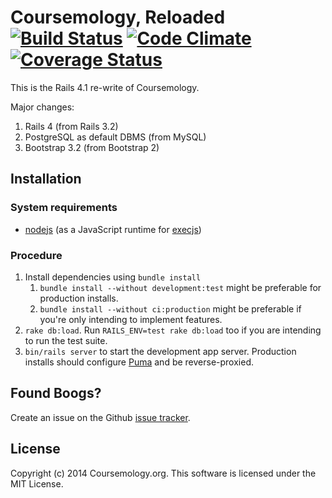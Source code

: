 # Coursemology, Reloaded [![Build Status](https://travis-ci.org/Coursemology/coursemology2.svg?branch=master)](https://travis-ci.org/Coursemology/coursemology2) [![Code Climate](https://codeclimate.com/github/Coursemology/coursemology2/badges/gpa.svg)](https://codeclimate.com/github/Coursemology/coursemology2) [![Coverage Status](https://img.shields.io/coveralls/Coursemology/coursemology2.svg)](https://coveralls.io/r/Coursemology/coursemology2)

This is the Rails 4.1 re-write of Coursemology.

Major changes:

 1. Rails 4 (from Rails 3.2)
 2. PostgreSQL as default DBMS (from MySQL)
 3. Bootstrap 3.2 (from Bootstrap 2)

## Installation
### System requirements
 - [nodejs](http://nodejs.org) (as a JavaScript runtime for [execjs](https://github.com/sstephenson/execjs))

### Procedure
 1. Install dependencies using `bundle install`
    1. `bundle install --without development:test` might be preferable for production installs.
    2. `bundle install --without ci:production` might be preferable if you're only intending to
       implement features.
 2. `rake db:load`. Run `RAILS_ENV=test rake db:load` too if you are intending to run the test
    suite.
 3. `bin/rails server` to start the development app server. Production installs should configure
    [Puma](http://puma.io) and be reverse-proxied.

## Found Boogs?

Create an issue on the Github [issue tracker](https://github.com/Coursemology/coursemology2/issues).

## License

Copyright (c) 2014 Coursemology.org. This software is licensed under the MIT License.
